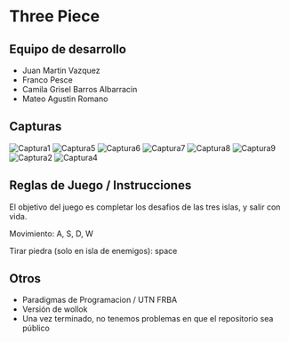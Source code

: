 # Three Piece

## Equipo de desarrollo

- Juan Martin Vazquez
- Franco Pesce
- Camila Grisel Barros Albarracin
- Mateo Agustin Romano

## Capturas

![Captura1](https://user-images.githubusercontent.com/102746497/200999593-0abf9703-f48b-4920-9523-46357027927d.png)
![Captura5](https://user-images.githubusercontent.com/102746497/200999616-81a7922c-3f5d-4006-ad05-595d718118ab.png)
![Captura6](https://user-images.githubusercontent.com/102746497/200999629-cb97204f-8c02-4c8c-9cfd-07a2fe1e11d9.png)
![Captura7](https://user-images.githubusercontent.com/102746497/200999633-f7e5f4ac-23d2-49fc-95f5-936c6014b9ee.png)
![Captura8](https://user-images.githubusercontent.com/102746497/200999653-3bac92ab-457c-47a6-8ae3-04a9d15883bb.png)
![Captura9](https://user-images.githubusercontent.com/102746497/200999660-401a8e46-aea0-4460-a87b-7a5112a1c4b3.png)
![Captura2](https://user-images.githubusercontent.com/102746497/200999664-10c524ca-e891-4b75-af2a-923975499a03.png)
![Captura4](https://user-images.githubusercontent.com/102746497/200999668-9d78a097-280c-4893-98a4-e31ce5cb9e76.png)


## Reglas de Juego / Instrucciones

El objetivo del juego es completar los desafios de las tres islas, y salir con vida.

Movimiento: A, S, D, W

Tirar piedra (solo en isla de enemigos): space


## Otros

- Paradigmas de Programacion / UTN FRBA
- Versión de wollok
- Una vez terminado, no tenemos problemas en que el repositorio sea público
